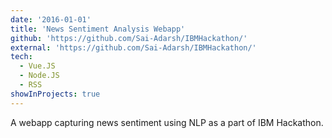 ```yaml
---
date: '2016-01-01'
title: 'News Sentiment Analysis Webapp'
github: 'https://github.com/Sai-Adarsh/IBMHackathon/'
external: 'https://github.com/Sai-Adarsh/IBMHackathon/'
tech:
  - Vue.JS
  - Node.JS
  - RSS
showInProjects: true
---
```


A webapp capturing news sentiment using NLP as a part of IBM Hackathon.
